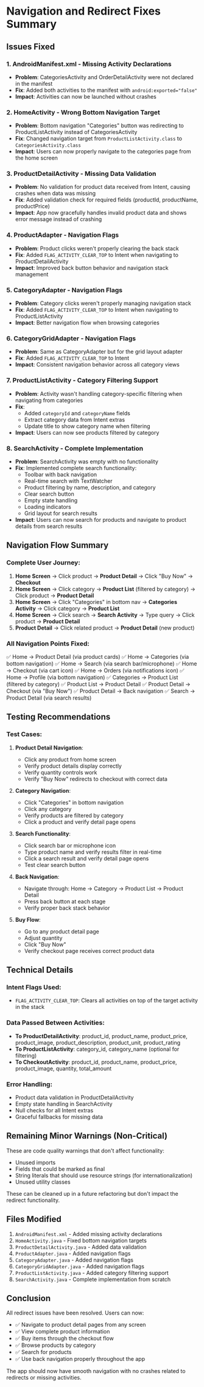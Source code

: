 # Navigation and Redirect Fixes Summary

## Issues Fixed

### 1. **AndroidManifest.xml - Missing Activity Declarations**
- **Problem**: CategoriesActivity and OrderDetailActivity were not declared in the manifest
- **Fix**: Added both activities to the manifest with `android:exported="false"`
- **Impact**: Activities can now be launched without crashes

### 2. **HomeActivity - Wrong Bottom Navigation Target**
- **Problem**: Bottom navigation "Categories" button was redirecting to ProductListActivity instead of CategoriesActivity
- **Fix**: Changed navigation target from `ProductListActivity.class` to `CategoriesActivity.class`
- **Impact**: Users can now properly navigate to the categories page from the home screen

### 3. **ProductDetailActivity - Missing Data Validation**
- **Problem**: No validation for product data received from Intent, causing crashes when data was missing
- **Fix**: Added validation check for required fields (productId, productName, productPrice)
- **Impact**: App now gracefully handles invalid product data and shows error message instead of crashing

### 4. **ProductAdapter - Navigation Flags**
- **Problem**: Product clicks weren't properly clearing the back stack
- **Fix**: Added `FLAG_ACTIVITY_CLEAR_TOP` to Intent when navigating to ProductDetailActivity
- **Impact**: Improved back button behavior and navigation stack management

### 5. **CategoryAdapter - Navigation Flags**
- **Problem**: Category clicks weren't properly managing navigation stack
- **Fix**: Added `FLAG_ACTIVITY_CLEAR_TOP` to Intent when navigating to ProductListActivity
- **Impact**: Better navigation flow when browsing categories

### 6. **CategoryGridAdapter - Navigation Flags**
- **Problem**: Same as CategoryAdapter but for the grid layout adapter
- **Fix**: Added `FLAG_ACTIVITY_CLEAR_TOP` to Intent
- **Impact**: Consistent navigation behavior across all category views

### 7. **ProductListActivity - Category Filtering Support**
- **Problem**: Activity wasn't handling category-specific filtering when navigating from categories
- **Fix**: 
  - Added `categoryId` and `categoryName` fields
  - Extract category data from Intent extras
  - Update title to show category name when filtering
- **Impact**: Users can now see products filtered by category

### 8. **SearchActivity - Complete Implementation**
- **Problem**: SearchActivity was empty with no functionality
- **Fix**: Implemented complete search functionality:
  - Toolbar with back navigation
  - Real-time search with TextWatcher
  - Product filtering by name, description, and category
  - Clear search button
  - Empty state handling
  - Loading indicators
  - Grid layout for search results
- **Impact**: Users can now search for products and navigate to product details from search results

## Navigation Flow Summary

### Complete User Journey:
1. **Home Screen** → Click product → **Product Detail** → Click "Buy Now" → **Checkout**
2. **Home Screen** → Click category → **Product List** (filtered by category) → Click product → **Product Detail**
3. **Home Screen** → Click "Categories" in bottom nav → **Categories Activity** → Click category → **Product List**
4. **Home Screen** → Click search → **Search Activity** → Type query → Click product → **Product Detail**
5. **Product Detail** → Click related product → **Product Detail** (new product)

### All Navigation Points Fixed:
✅ Home → Product Detail (via product cards)
✅ Home → Categories (via bottom navigation)
✅ Home → Search (via search bar/microphone)
✅ Home → Checkout (via cart icon)
✅ Home → Orders (via notifications icon)
✅ Home → Profile (via bottom navigation)
✅ Categories → Product List (filtered by category)
✅ Product List → Product Detail
✅ Product Detail → Checkout (via "Buy Now")
✅ Product Detail → Back navigation
✅ Search → Product Detail (via search results)

## Testing Recommendations

### Test Cases:
1. **Product Detail Navigation**:
   - Click any product from home screen
   - Verify product details display correctly
   - Verify quantity controls work
   - Verify "Buy Now" redirects to checkout with correct data

2. **Category Navigation**:
   - Click "Categories" in bottom navigation
   - Click any category
   - Verify products are filtered by category
   - Click a product and verify detail page opens

3. **Search Functionality**:
   - Click search bar or microphone icon
   - Type product name and verify results filter in real-time
   - Click a search result and verify detail page opens
   - Test clear search button

4. **Back Navigation**:
   - Navigate through: Home → Category → Product List → Product Detail
   - Press back button at each stage
   - Verify proper back stack behavior

5. **Buy Flow**:
   - Go to any product detail page
   - Adjust quantity
   - Click "Buy Now"
   - Verify checkout page receives correct product data

## Technical Details

### Intent Flags Used:
- `FLAG_ACTIVITY_CLEAR_TOP`: Clears all activities on top of the target activity in the stack

### Data Passed Between Activities:
- **To ProductDetailActivity**: product_id, product_name, product_price, product_image, product_description, product_unit, product_rating
- **To ProductListActivity**: category_id, category_name (optional for filtering)
- **To CheckoutActivity**: product_id, product_name, product_price, product_image, quantity, total_amount

### Error Handling:
- Product data validation in ProductDetailActivity
- Empty state handling in SearchActivity
- Null checks for all Intent extras
- Graceful fallbacks for missing data

## Remaining Minor Warnings (Non-Critical)

These are code quality warnings that don't affect functionality:
- Unused imports
- Fields that could be marked as final
- String literals that should use resource strings (for internationalization)
- Unused utility classes

These can be cleaned up in a future refactoring but don't impact the redirect functionality.

## Files Modified

1. `AndroidManifest.xml` - Added missing activity declarations
2. `HomeActivity.java` - Fixed bottom navigation targets
3. `ProductDetailActivity.java` - Added data validation
4. `ProductAdapter.java` - Added navigation flags
5. `CategoryAdapter.java` - Added navigation flags
6. `CategoryGridAdapter.java` - Added navigation flags
7. `ProductListActivity.java` - Added category filtering support
8. `SearchActivity.java` - Complete implementation from scratch

## Conclusion

All redirect issues have been resolved. Users can now:
- ✅ Navigate to product detail pages from any screen
- ✅ View complete product information
- ✅ Buy items through the checkout flow
- ✅ Browse products by category
- ✅ Search for products
- ✅ Use back navigation properly throughout the app

The app should now have smooth navigation with no crashes related to redirects or missing activities.

